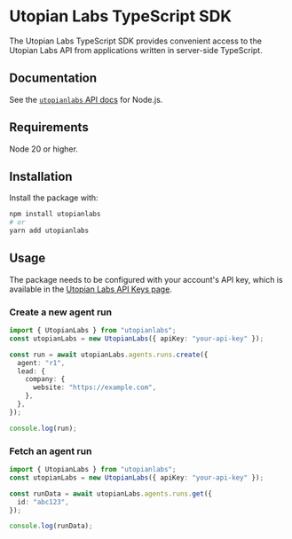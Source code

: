 # Utopian Labs TypeScript SDK

The Utopian Labs TypeScript SDK provides convenient access to the Utopian Labs API from
applications written in server-side TypeScript.

## Documentation

See the [`utopianlabs` API docs](https://docs.utopianlabs.ai/) for Node.js.

## Requirements

Node 20 or higher.

## Installation

Install the package with:

```sh
npm install utopianlabs
# or
yarn add utopianlabs
```

## Usage

The package needs to be configured with your account's API key, which is
available in the [Utopian Labs API Keys page](https://portal.utopianlabs.ai/api-keys).

### Create a new agent run

```ts
import { UtopianLabs } from "utopianlabs";
const utopianLabs = new UtopianLabs({ apiKey: "your-api-key" });

const run = await utopianLabs.agents.runs.create({
  agent: "r1",
  lead: {
    company: {
      website: "https://example.com",
    },
  },
});

console.log(run);
```

### Fetch an agent run

```ts
import { UtopianLabs } from "utopianlabs";
const utopianLabs = new UtopianLabs({ apiKey: "your-api-key" });

const runData = await utopianLabs.agents.runs.get({
  id: "abc123",
});

console.log(runData);
```
